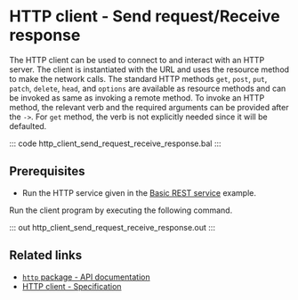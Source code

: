# HTTP client - Send request/Receive response

The HTTP client can be used to connect to and interact with an HTTP server. The client is instantiated with the URL and uses the resource method to make the network calls. The standard HTTP methods `get`, `post`, `put`, `patch`, `delete`, `head`, and `options` are available as resource methods and can be invoked as same as invoking a remote method. To invoke an HTTP method, the relevant verb and the required arguments can be provided after the `->`. For `get` method, the verb is not explicitly needed since it will be defaulted.

::: code http_client_send_request_receive_response.bal :::

## Prerequisites
- Run the HTTP service given in the [Basic REST service](/learn/by-example/http-basic-rest-service/) example.

Run the client program by executing the following command.

::: out http_client_send_request_receive_response.out :::

## Related links
- [`http` package - API documentation](https://lib.ballerina.io/ballerina/http/latest/)
- [HTTP client - Specification](/spec/http/#24-client)
